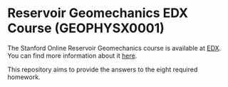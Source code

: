 # Reservoir Geomechanics EDX Course  (GEOPHYSX0001)

The Stanford Online Reservoir Geomechanics course is available at [EDX](https://courses.edx.org/courses/course-v1:StanfordOnline+GEOPHYSX0001+2T2020/course/). You can find more information about it [here](https://online.stanford.edu/courses/soeees-ygeoresgeo202-reservoir-geomechanics).<br>

This repository aims to provide the answers to the eight required homework.


